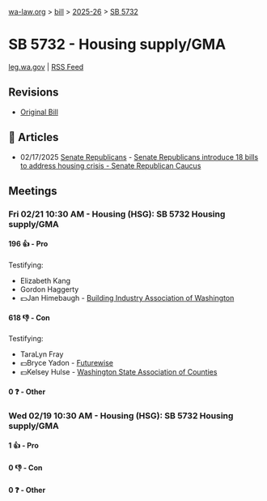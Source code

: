 [wa-law.org](/) > [bill](/bill/) > [2025-26](/bill/2025-26/) > [SB 5732](/bill/2025-26/sb/5732/)

# SB 5732 - Housing supply/GMA
[leg.wa.gov](https://app.leg.wa.gov/billsummary?BillNumber=5732&Year=2025&Initiative=false) | [RSS Feed](./rss.xml)

## Revisions
* [Original Bill](1/)

## 📰 Articles
* 02/17/2025 [Senate Republicans](/org/senate_republicans/) - [Senate Republicans introduce 18 bills to address housing crisis - Senate Republican Caucus](https://src.wastateleg.org/blog/senate-republicans-introduce-18-bills-address-housing-crisis/#:~:text=SB%205732)

## Meetings
### Fri 02/21 10:30 AM - Housing (HSG): SB 5732 Housing supply/GMA
#### 196 👍 - Pro
Testifying:
* Elizabeth Kang
* Gordon Haggerty
* 💵Jan Himebaugh - [Building Industry Association of Washington](/org/building_industry_association_of_washington/)

#### 618 👎 - Con
Testifying:
* TaraLyn Fray
* 💵Bryce Yadon - [Futurewise](/org/futurewise/)
* 💵Kelsey Hulse - [Washington State Association of Counties](/org/washington_state_association_of_counties/)

#### 0 ❓ - Other

### Wed 02/19 10:30 AM - Housing (HSG): SB 5732 Housing supply/GMA
#### 1 👍 - Pro

#### 0 👎 - Con

#### 0 ❓ - Other
